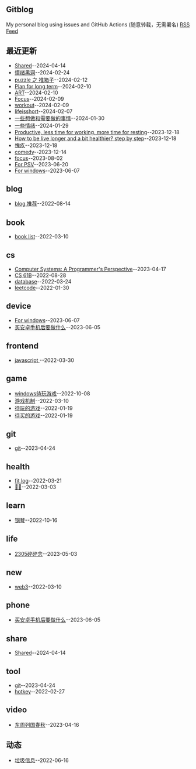 ## Gitblog
My personal blog using issues and GitHub Actions (随意转载，无需署名)
[RSS Feed](https://raw.githubusercontent.com/zerone0x/tmpbackup/master/feed.xml)

## 最近更新
- [Shared](https://github.com/zerone0x/tmpbackup/issues/115)--2024-04-14
- [情绪黑洞](https://github.com/zerone0x/tmpbackup/issues/114)--2024-02-24
- [puzzle 之 推箱子](https://github.com/zerone0x/tmpbackup/issues/113)--2024-02-12
- [Plan for long term](https://github.com/zerone0x/tmpbackup/issues/112)--2024-02-10
- [ART](https://github.com/zerone0x/tmpbackup/issues/111)--2024-02-10
- [Focus](https://github.com/zerone0x/tmpbackup/issues/110)--2024-02-09
- [workout](https://github.com/zerone0x/tmpbackup/issues/109)--2024-02-09
- [lifeisshort](https://github.com/zerone0x/tmpbackup/issues/108)--2024-02-07
- [一些想做和需要做的事情](https://github.com/zerone0x/tmpbackup/issues/107)--2024-01-30
- [一些情绪](https://github.com/zerone0x/tmpbackup/issues/106)--2024-01-29
- [Productive, less time for working, more time for resting](https://github.com/zerone0x/tmpbackup/issues/105)--2023-12-18
- [How to be live longer and a bit healthier? step by step](https://github.com/zerone0x/tmpbackup/issues/104)--2023-12-18
- [愧疚](https://github.com/zerone0x/tmpbackup/issues/103)--2023-12-18
- [comedy](https://github.com/zerone0x/tmpbackup/issues/102)--2023-12-14
- [focus](https://github.com/zerone0x/tmpbackup/issues/101)--2023-08-02
- [For PSV](https://github.com/zerone0x/tmpbackup/issues/99)--2023-06-20
- [For windows](https://github.com/zerone0x/tmpbackup/issues/98)--2023-06-07
## blog
- [blog 推荐](https://github.com/zerone0x/tmpbackup/issues/66)--2022-08-14
## book
- [book list](https://github.com/zerone0x/tmpbackup/issues/33)--2022-03-10
## cs
- [Computer Systems: A Programmer's Perspective](https://github.com/zerone0x/tmpbackup/issues/94)--2023-04-17
- [CS 61B](https://github.com/zerone0x/tmpbackup/issues/74)--2022-08-28
- [database](https://github.com/zerone0x/tmpbackup/issues/38)--2022-03-24
- [leetcode](https://github.com/zerone0x/tmpbackup/issues/14)--2022-01-30
## device
- [For windows](https://github.com/zerone0x/tmpbackup/issues/98)--2023-06-07
- [买安卓手机后要做什么](https://github.com/zerone0x/tmpbackup/issues/97)--2023-06-05
## frontend
- [javascript  ](https://github.com/zerone0x/tmpbackup/issues/42)--2022-03-30
## game
- [windows待玩游戏](https://github.com/zerone0x/tmpbackup/issues/81)--2022-10-08
- [游戏机制](https://github.com/zerone0x/tmpbackup/issues/31)--2022-03-10
- [待玩的游戏](https://github.com/zerone0x/tmpbackup/issues/4)--2022-01-19
- [待买的游戏](https://github.com/zerone0x/tmpbackup/issues/3)--2022-01-19
## git
- [git](https://github.com/zerone0x/tmpbackup/issues/95)--2023-04-24
## health
- [fit log](https://github.com/zerone0x/tmpbackup/issues/37)--2022-03-21
- [🚴‍♀️](https://github.com/zerone0x/tmpbackup/issues/26)--2022-03-03
## learn
- [钢琴](https://github.com/zerone0x/tmpbackup/issues/82)--2022-10-16
## life
- [2305碎碎念](https://github.com/zerone0x/tmpbackup/issues/96)--2023-05-03
## new
- [web3](https://github.com/zerone0x/tmpbackup/issues/28)--2022-03-10
## phone
- [买安卓手机后要做什么](https://github.com/zerone0x/tmpbackup/issues/97)--2023-06-05
## share
- [Shared](https://github.com/zerone0x/tmpbackup/issues/115)--2024-04-14
## tool
- [git](https://github.com/zerone0x/tmpbackup/issues/95)--2023-04-24
- [hotkey](https://github.com/zerone0x/tmpbackup/issues/23)--2022-02-27
## video
- [东周列国春秋](https://github.com/zerone0x/tmpbackup/issues/91)--2023-04-16
## 动态
- [垃圾信息](https://github.com/zerone0x/tmpbackup/issues/59)--2022-06-16
